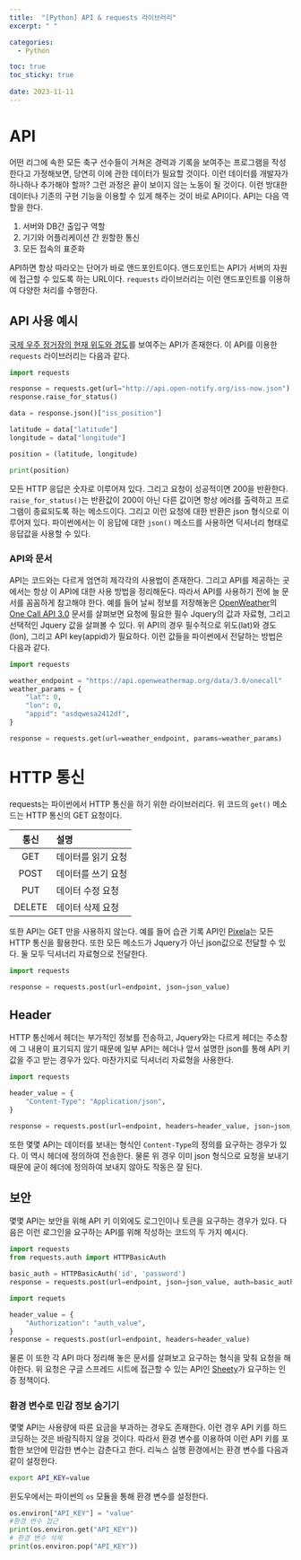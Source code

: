 ```yaml
---
title:  "[Python] API & requests 라이브러리"
excerpt: " "

categories:
  - Python

toc: true
toc_sticky: true
 
date: 2023-11-11
---
```


# API

어떤 리그에 속한 모든 축구 선수들이 거쳐온 경력과 기록을 보여주는 프로그램을 작성한다고 가정해보면, 당연히 이에 관한 데이터가 필요할 것이다. 이런 데이터를 개발자가 하나하나 추가해야 할까? 그런 과정은 끝이 보이지 않는 노동이 될 것이다. 이런 방대한 데이터나 기존의 구현 기능을 이용할 수 있게 해주는 것이 바로 API이다. API는 다음 역할을 한다.

1. 서버와 DB간 출입구 역할
2. 기기와 어플리케이션 간 원할한 통신
3. 모든 접속의 표준화

API하면 항상 따라오는 단어가 바로 앤드포인트이다. 앤드포인트는 API가 서버의 자원에 접근할 수 있도록 하는 URL이다. `requests` 라이브러리는 이런 앤드포인트를 이용하여 다양한 처리를 수행한다. 

## API 사용 예시

[국제 우주 정거장의 현재 위도와 경도](http://open-notify.org/Open-Notify-API/ISS-Location-Now/)를 보여주는 API가 존재한다. 이 API를 이용한 `requests` 라이브러리는 다음과 같다. 

```py
import requests

response = requests.get(url="http://api.open-notify.org/iss-now.json")
response.raise_for_status()

data = response.json()["iss_position"]

latitude = data["latitude"]
longitude = data["longitude"]

position = (latitude, longitude)

print(position)
```

모든 HTTP 응답은 숫자로 이루어져 있다. 그리고 요청이 성공적이면 200을 반환한다. `raise_for_status()`는 반환값이 200이 아닌 다른 값이면 항상 에러를 출력하고 프로그램이 종료되도록 하는 메소드이다. 그리고 이런 요청에 대한 반환은 json 형식으로 이루어져 있다. 파이썬에서는 이 응답에 대한 `json()` 메소드를 사용하면 딕셔너리 형태로 응답값을 사용할 수 있다.

### API와 문서

API는 코드와는 다르게 엄연히 제각각의 사용법이 존재한다. 그리고 API를 제공하는 곳에서는 항상 이 API에 대한 사용 방법을 정리해둔다. 따라서 API를 사용하기 전에 늘 문서를 꼼꼼하게 참고해야 한다. 예를 들어 날씨 정보를 저장해놓은 [OpenWeather](https://openweathermap.org/)의 [One Call API 3.0](https://openweathermap.org/api/one-call-3) 문서를 살펴보면 요청에 필요한 필수 Jquery의 값과 자료형, 그리고 선택적인 Jquery 값을 살펴볼 수 있다. 위 API의 경우 필수적으로 위도(lat)와 경도(lon), 그리고 API key(appid)가 필요하다. 이런 값들을 파이썬에서 전달하는 방법은 다음과 같다.

```py
import requests

weather_endpoint = "https://api.openweathermap.org/data/3.0/onecall"
weather_params = {
    "lat": 0,
    "lon": 0,
    "appid": "asdqwesa2412df",
}

response = requests.get(url=weather_endpoint, params=weather_params)
```

# HTTP 통신

requests는 파이썬에서 HTTP 통신을 하기 위한 라이브러리다. 위 코드의 `get()` 메소드는 HTTP 통신의 GET 요청이다.

|통신|설명|
|:---:|:---|
GET|데이터를 읽기 요청
POST|데이터를 쓰기 요청
PUT|데이터 수정 요청
DELETE|데이터 삭제 요청

또한 API는 GET 만을 사용하지 않는다. 예를 들어 습관 기록 API인 [Pixela](https://pixe.la/)는 모든 HTTP 통신을 활용한다. 또한 모든 메소드가 Jquery가 아닌 json값으로 전달할 수 있다. 둘 모두 딕셔너리 자료형으로 전달한다.

```py
import requests

response = requests.post(url=endpoint, json=json_value)
```

## Header

HTTP 통신에서 헤더는 부가적인 정보를 전송하고, Jquery와는 다르게 헤더는 주소창에 그 내용이 표기되지 않기 때문에 일부 API는 헤더나 앞서 설명한 json를 통해 API 키 값을 주고 받는 경우가 있다. 마찬가지로 딕셔너리 자료형을 사용한다.

```py
import requests

header_value = {
    "Content-Type": "Application/json",
}

response = requests.post(url=endpoint, headers=header_value, json=json_value)
```

또한 몇몇 API는 데이터를 보내는 형식인 `Content-Type`의 정의를 요구하는 경우가 있다. 이 역시 헤더에 정의하여 전송한다. 물론 위 경우 이미 json 형식으로 요청을 보내기 때문에 굳이 헤더에 정의하여 보내지 않아도 작동은 잘 된다.

## 보안

몇몇 API는 보안을 위해 API 키 이외에도 로그인이나 토큰을 요구하는 경우가 있다. 다음은 이런 로그인을 요구하는 API를 위해 작성하는 코드의 두 가지 예시다.

```py
import requests
from requests.auth import HTTPBasicAuth

basic_auth = HTTPBasicAuth('id', 'password')
response = requests.post(url=endpoint, json=json_value, auth=basic_auth)
```

```py
import requets

header_value = {
    "Authorization": "auth_value",
}
response = requests.post(url=endpoint, headers=header_value)
```

물론 이 또한 각 API 마다 정리해 놓은 문서를 살펴보고 요구하는 형식을 맞춰 요청을 해야한다. 위 요청은 구글 스프레드 시트에 접근할 수 있는 API인 [Sheety](https://sheety.co/)가 요구하는 인증 정책이다.

### 환경 변수로 민감 정보 숨기기

몇몇 API는 사용량에 따른 요금을 부과하는 경우도 존재한다. 이런 경우 API 키를 하드 코딩하는 것은 바람직하지 않을 것이다. 따라서 환경 변수를 이용하여 이런 API 키를 포함한 보안에 민감한 변수는 감춘다고 한다. 리눅스 실행 환경에서는 환경 변수를 다음과 같이 설정한다.

```bash
export API_KEY=value
```

윈도우에서는 파이썬의 `os` 모듈을 통해 환경 변수를 설정한다.

```py
os.environ["API_KEY"] = "value"
#환경 변수 접근
print(os.environ.get("API_KEY"))
# 환경 변수 삭제
print(os.environ.pop("API_KEY"))
```